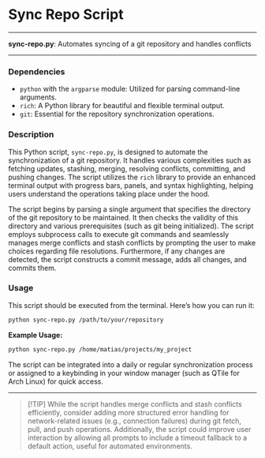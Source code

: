 # Sync Repo Script

---

**sync-repo.py**: Automates syncing of a git repository and handles conflicts

---

### Dependencies

- `python` with the `argparse` module: Utilized for parsing command-line arguments.
- `rich`: A Python library for beautiful and flexible terminal output.
- `git`: Essential for the repository synchronization operations.

### Description

This Python script, `sync-repo.py`, is designed to automate the synchronization of a git repository. It handles various complexities such as fetching updates, stashing, merging, resolving conflicts, committing, and pushing changes. The script utilizes the `rich` library to provide an enhanced terminal output with progress bars, panels, and syntax highlighting, helping users understand the operations taking place under the hood.

The script begins by parsing a single argument that specifies the directory of the git repository to be maintained. It then checks the validity of this directory and various prerequisites (such as git being initialized). The script employs subprocess calls to execute git commands and seamlessly manages merge conflicts and stash conflicts by prompting the user to make choices regarding file resolutions. Furthermore, if any changes are detected, the script constructs a commit message, adds all changes, and commits them. 

### Usage

This script should be executed from the terminal. Here’s how you can run it:

```bash
python sync-repo.py /path/to/your/repository
```

**Example Usage:**

```bash
python sync-repo.py /home/matias/projects/my_project
```

The script can be integrated into a daily or regular synchronization process or assigned to a keybinding in your window manager (such as QTile for Arch Linux) for quick access.

---

> [!TIP] While the script handles merge conflicts and stash conflicts efficiently, consider adding more structured error handling for network-related issues (e.g., connection failures) during git fetch, pull, and push operations. Additionally, the script could improve user interaction by allowing all prompts to include a timeout fallback to a default action, useful for automated environments.